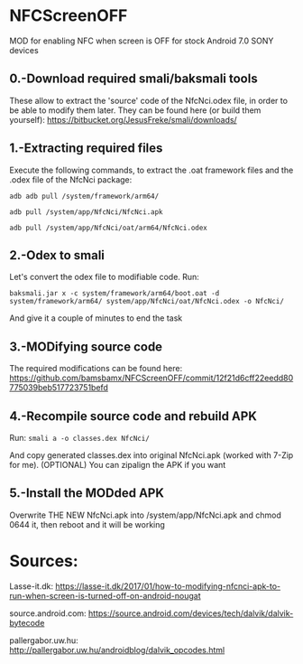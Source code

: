 # NFCScreenOFF
MOD for enabling NFC when screen is OFF for stock Android 7.0 SONY devices


## 0.-Download required smali/baksmali tools
These allow to extract the 'source' code of the NfcNci.odex file, in order to be able to modify them later. They can be found here (or build them yourself):
https://bitbucket.org/JesusFreke/smali/downloads/


## 1.-Extracting required files
Execute the following commands, to extract the .oat framework files and the .odex file of the NfcNci package:

`adb adb pull /system/framework/arm64/`

`adb pull /system/app/NfcNci/NfcNci.apk`

`adb pull /system/app/NfcNci/oat/arm64/NfcNci.odex`


## 2.-Odex to smali
Let's convert the odex file to modifiable code. Run:

`baksmali.jar x -c system/framework/arm64/boot.oat -d system/framework/arm64/ system/app/NfcNci/oat/NfcNci.odex -o NfcNci/`

And give it a couple of minutes to end the task


## 3.-MODifying source code
The required modifications can be found here: https://github.com/bamsbamx/NFCScreenOFF/commit/12f21d6cff22eedd80775039beb517723751befd


## 4.-Recompile source code and rebuild APK
Run:
`smali a -o classes.dex NfcNci/`

And copy generated classes.dex into original NfcNci.apk (worked with 7-Zip for me). (OPTIONAL) You can zipalign the APK if you want


## 5.-Install the MODded APK
Overwrite THE NEW NfcNci.apk into /system/app/NfcNci.apk and chmod 0644 it, then reboot and it will be working


# Sources:
Lasse-it.dk: https://lasse-it.dk/2017/01/how-to-modifying-nfcnci-apk-to-run-when-screen-is-turned-off-on-android-nougat

source.android.com: https://source.android.com/devices/tech/dalvik/dalvik-bytecode

pallergabor.uw.hu: http://pallergabor.uw.hu/androidblog/dalvik_opcodes.html
